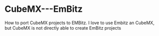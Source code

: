 # CubeMX---EmBitz
How to port CubeMX projects to EMBitz. I love to use Embitz an CubeMX, but CubeMX is not directly able to create EmBitz projects
